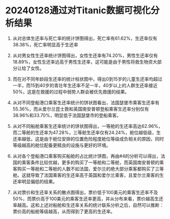 # 20240128通过对Titanic数据可视化分析结果

1.  从对总体生还率与死亡率的统计饼图得出，死亡率有61.62%，生还率仅有38.38%，死亡率明显高于生还率

2.  从对男女性生还率统计饼图得出，女性生还率有74.20%，男性生还率仅有18.89%，女性生还率远高于男性生还率，这可能是由于男性将救生物资大部分让给了女性。

3.  而在对不同年龄段生还率的统计柱状图中，得出0到15岁的儿童生还率均超过一半，而15到40岁的青壮年生还率不足一半，40岁以上的人群生还率接近50%，这是在救援的过程中弱势人群会被优先救援的结果。

4.  从对不同登船港口乘客生还率统计的饼状图看出，法国瑟堡市乘客生还率有55.36%，而从爱尔兰昆士敦和英国南安普顿登船乘客生还率分别仅有38.96%和33.70%，明显低于法国瑟堡市的登船乘客。

5.  从对不同船舱乘客生还率统计的饼状图得出，一等舱的生还率高达62.96%，而二等舱的生还率为47.28%，三等舱生还率仅有24.24%，舱位越低级，生还率越低，这是由于舱位安排的位置危险程度舱位等级成负相关的原因，同时等级越高的舱位配备更精良的设施与更好的环境。

6.  从对各个登船港口乘客购买船舱的占比统计饼图，再由#4的分析可以得出，法国的乘客条件比较优越，更多的购买了一等舱和二等舱，而英国南安普顿的乘客购买一等舱和二等舱的人数不如法国，爱尔兰的绝大部分乘客都购买了三等舱。这就导致了法国乘客的生还率高于英国和爱尔兰乘客，且爱尔兰乘客的生还率明显偏低的结果。

7.  从对票价和生还率关系的散点图得出，票价低于100美元的乘客生还率不及50%，而票价高于100美元的乘客生还率更高，并从分布来看，票价越高生还率越高。这和上述对船舱和生还率关系的统计联系分析之后，自然可以推断：票价高的船舱等级越高，从而得到了更高的生还率。  &#x20;

